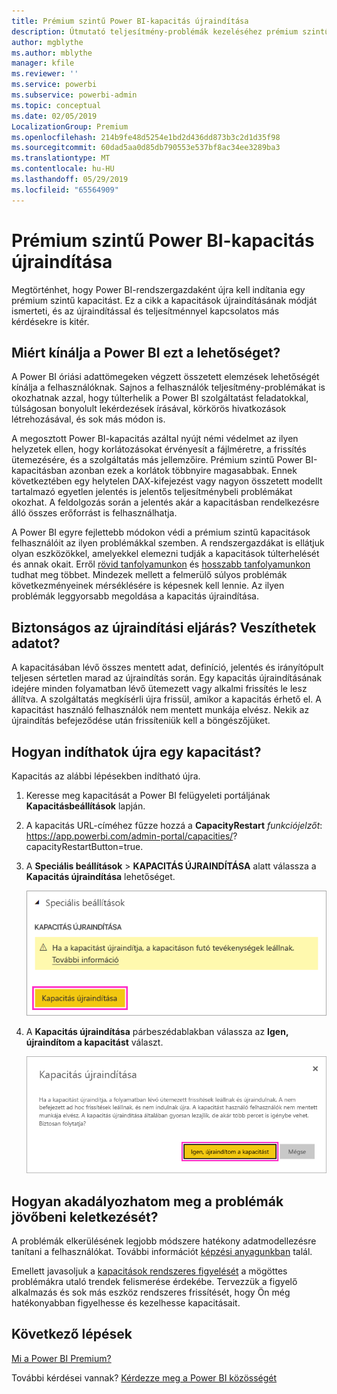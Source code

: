 ```yaml
---
title: Prémium szintű Power BI-kapacitás újraindítása
description: Útmutató teljesítmény-problémák kezeléséhez prémium szintű Power BI-kapacitás újraindításával.
author: mgblythe
ms.author: mblythe
manager: kfile
ms.reviewer: ''
ms.service: powerbi
ms.subservice: powerbi-admin
ms.topic: conceptual
ms.date: 02/05/2019
LocalizationGroup: Premium
ms.openlocfilehash: 214b9fe48d5254e1bd2d436dd873b3c2d1d35f98
ms.sourcegitcommit: 60dad5aa0d85db790553e537bf8ac34ee3289ba3
ms.translationtype: MT
ms.contentlocale: hu-HU
ms.lasthandoff: 05/29/2019
ms.locfileid: "65564909"
---
```

# <a name="restart-a-power-bi-premium-capacity"></a>Prémium szintű Power BI-kapacitás újraindítása

Megtörténhet, hogy Power BI-rendszergazdaként újra kell indítania egy prémium szintű kapacitást. Ez a cikk a kapacitások újraindításának módját ismerteti, és az újraindítással és teljesítménnyel kapcsolatos más kérdésekre is kitér.

## <a name="why-does-power-bi-provide-this-option"></a>Miért kínálja a Power BI ezt a lehetőséget?

A Power BI óriási adattömegeken végzett összetett elemzések lehetőségét kínálja a felhasználóknak. Sajnos a felhasználók teljesítmény-problémákat is okozhatnak azzal, hogy túlterhelik a Power BI szolgáltatást feladatokkal, túlságosan bonyolult lekérdezések írásával, körkörös hivatkozások létrehozásával, és sok más módon is.

A megosztott Power BI-kapacitás azáltal nyújt némi védelmet az ilyen helyzetek ellen, hogy korlátozásokat érvényesít a fájlméretre, a frissítés ütemezésére, és a szolgáltatás más jellemzőire. Prémium szintű Power BI-kapacitásban azonban ezek a korlátok többnyire magasabbak. Ennek következtében egy helytelen DAX-kifejezést vagy nagyon összetett modellt tartalmazó egyetlen jelentés is jelentős teljesítménybeli problémákat okozhat. A feldolgozás során a jelentés akár a kapacitásban rendelkezésre álló összes erőforrást is felhasználhatja. 

A Power BI egyre fejlettebb módokon védi a prémium szintű kapacitások felhasználóit az ilyen problémákkal szemben. A rendszergazdákat is ellátjuk olyan eszközökkel, amelyekkel elemezni tudják a kapacitások túlterhelését és annak okait. Erről [rövid tanfolyamunkon](https://www.youtube.com/watch?v=UgsjMbhi_Bk&feature=youtu.be) és [hosszabb tanfolyamunkon](https://www.microsoft.com/businessapplicationssummit/video/BAS2018-2174) tudhat meg többet. Mindezek mellett a felmerülő súlyos problémák következményeinek mérséklésére is képesnek kell lennie. Az ilyen problémák leggyorsabb megoldása a kapacitás újraindítása.

## <a name="is-the-restart-process-safe-will-i-lose-any-data"></a>Biztonságos az újraindítási eljárás? Veszíthetek adatot?

A kapacitásában lévő összes mentett adat, definíció, jelentés és irányítópult teljesen sértetlen marad az újraindítás során. Egy kapacitás újraindításának idejére minden folyamatban lévő ütemezett vagy alkalmi frissítés le lesz állítva. A szolgáltatás megkísérli újra frissül, amikor a kapacitás érhető el. A kapacitást használó felhasználók nem mentett munkája elvész. Nekik az újraindítás befejeződése után frissíteniük kell a böngészőjüket.

## <a name="how-do-i-restart-a-capacity"></a>Hogyan indíthatok újra egy kapacitást?

Kapacitás az alábbi lépésekben indítható újra.

1. Keresse meg kapacitását a Power BI felügyeleti portáljának **Kapacitásbeállítások** lapján. 

1. A kapacitás URL-címéhez fűzze hozzá a **CapacityRestart** *funkciójelzőt*: https://app.powerbi.com/admin-portal/capacities/<YourCapacityId>?capacityRestartButton=true.

1. A **Speciális beállítások** > **KAPACITÁS ÚJRAINDÍTÁSA** alatt válassza a **Kapacitás újraindítása** lehetőséget.

    ![Kapacitás újraindítása](media/service-admin-premium-restart/restart-capacity.png)

1. A **Kapacitás újraindítása** párbeszédablakban válassza az **Igen, újraindítom a kapacitást** választ.

    ![Újraindítás jóváhagyása](media/service-admin-premium-restart/confirm-restart.png)

## <a name="how-can-i-prevent-issues-from-happening-in-the-future"></a>Hogyan akadályozhatom meg a problémák jövőbeni keletkezését?

A problémák elkerülésének legjobb módszere hatékony adatmodellezésre tanítani a felhasználókat. További információt [képzési anyagunkban](https://www.microsoft.com/businessapplicationssummit/video/BAS2018-2170) talál.

Emellett javasoljuk a [kapacitások rendszeres figyelését](service-admin-premium-monitor-capacity.md) a mögöttes problémákra utaló trendek felismerése érdekébe. Tervezzük a figyelő alkalmazás és sok más eszköz rendszeres frissítését, hogy Ön még hatékonyabban figyelhesse és kezelhesse kapacitásait.

## <a name="next-steps"></a>Következő lépések

[Mi a Power BI Premium?](service-premium-what-is.md)

További kérdései vannak? [Kérdezze meg a Power BI közösségét](http://community.powerbi.com/)
